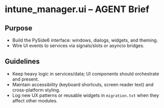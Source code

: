 # intune_manager.ui – AGENT Brief

## Purpose
- Build the PySide6 interface: windows, dialogs, widgets, and theming.
- Wire UI events to services via signals/slots or asyncio bridges.

## Guidelines
- Keep heavy logic in services/data; UI components should orchestrate and present.
- Maintain accessibility (keyboard shortcuts, screen reader text) and cross-platform styling.
- Log new UX patterns or reusable widgets in `migration.txt` when they affect other modules.
